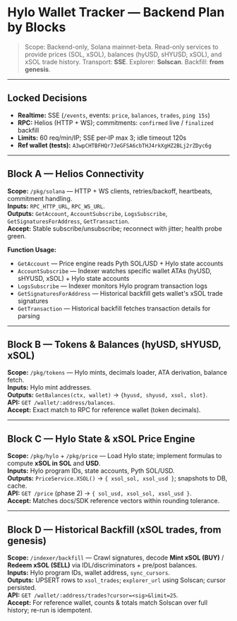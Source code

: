 # Hylo Wallet Tracker — Backend Plan **by Blocks**

> Scope: Backend-only, Solana mainnet-beta. Read-only services to provide prices (SOL, xSOL), balances (hyUSD, sHYUSD, xSOL), and xSOL trade history. Transport: **SSE**. Explorer: **Solscan**. Backfill: **from genesis**.

---

## Locked Decisions

- **Realtime:** SSE (`/events`, events: `price`, `balances`, `trades`, `ping 15s`)
- **RPC:** Helios (HTTP + WS); commitments: `confirmed` live / `finalized` backfill
- **Limits:** 60 req/min/IP; SSE per‑IP max 3; idle timeout 120s
- **Ref wallet (tests):** `A3wpCHTBFHQr7JeGFSA6cbTHJ4rkXgHZ2BLj2rZDyc6g`

---

## Block A — Helios Connectivity

**Scope:** `/pkg/solana` — HTTP + WS clients, retries/backoff, heartbeats, commitment handling.  
**Inputs:** `RPC_HTTP_URL`, `RPC_WS_URL`.  
**Outputs:** `GetAccount`, `AccountSubscribe`, `LogsSubscribe`, `GetSignaturesForAddress`, `GetTransaction`.  
**Accept:** Stable subscribe/unsubscribe; reconnect with jitter; health probe green.

**Function Usage:**

- `GetAccount` — Price engine reads Pyth SOL/USD + Hylo state accounts
- `AccountSubscribe` — Indexer watches specific wallet ATAs (hyUSD, sHYUSD, xSOL) + Hylo state accounts
- `LogsSubscribe` — Indexer monitors Hylo program transaction logs
- `GetSignaturesForAddress` — Historical backfill gets wallet's xSOL trade signatures
- `GetTransaction` — Historical backfill fetches transaction details for parsing

---

## Block B — Tokens & Balances (hyUSD, sHYUSD, xSOL)

**Scope:** `/pkg/tokens` — Hylo mints, decimals loader, ATA derivation, balance fetch.  
**Inputs:** Hylo mint addresses.  
**Outputs:** `GetBalances(ctx, wallet)` → `{hyusd, shyusd, xsol, slot}`.  
**API:** `GET /wallet/:address/balances`.  
**Accept:** Exact match to RPC for reference wallet (token decimals).

---

## Block C — Hylo State & xSOL Price Engine

**Scope:** `/pkg/hylo` + `/pkg/price` — Load Hylo state; implement formulas to compute **xSOL in SOL** and **USD**.  
**Inputs:** Hylo program IDs, state accounts, Pyth SOL/USD.  
**Outputs:** `PriceService.XSOL()` → `{ xsol_sol, xsol_usd }`; snapshots to DB, cache.  
**API:** `GET /price` (phase 2) → `{ sol_usd, xsol_sol, xsol_usd }`.  
**Accept:** Matches docs/SDK reference vectors within rounding tolerance.

---

## Block D — Historical Backfill (xSOL trades, **from genesis**)

**Scope:** `/indexer/backfill` — Crawl signatures, decode **Mint xSOL (BUY)** / **Redeem xSOL (SELL)** via IDL/discriminators + pre/post balances.  
**Inputs:** Hylo program IDs, wallet address, `sync_cursors`.  
**Outputs:** UPSERT rows to `xsol_trades`; `explorer_url` using Solscan; cursor persisted.  
**API:** `GET /wallet/:address/trades?cursor=<sig>&limit=25`.  
**Accept:** For reference wallet, counts & totals match Solscan over full history; re-run is idempotent.
